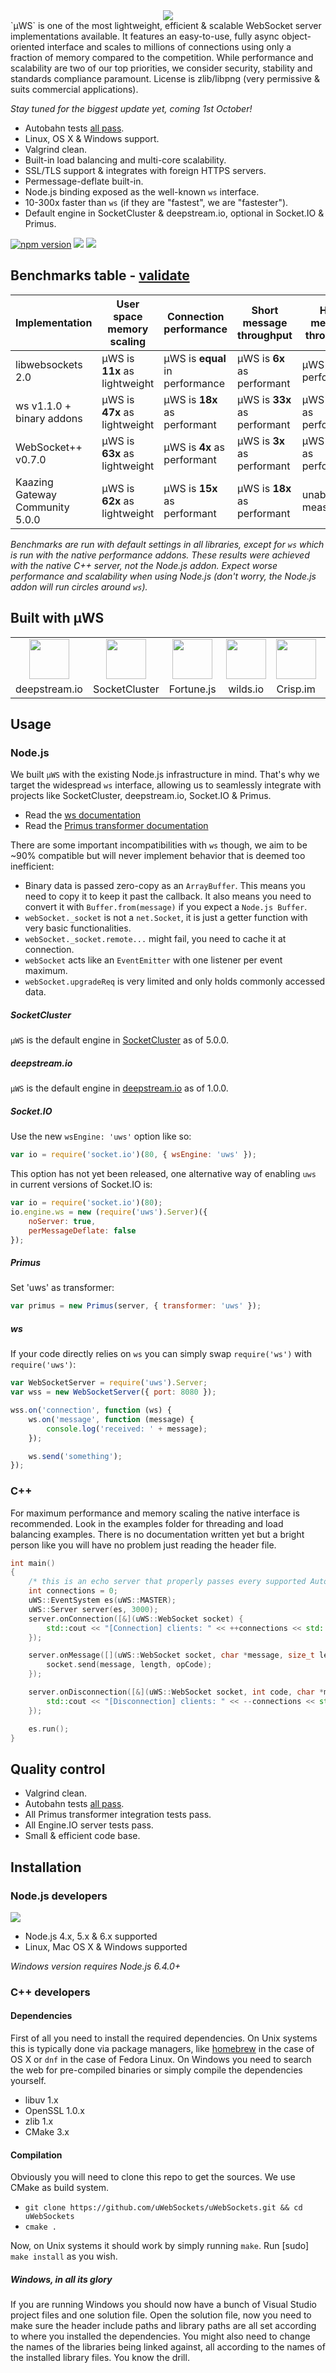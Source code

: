 <div align="center"><img src="logo.png"/></div>
`µWS` is one of the most lightweight, efficient & scalable WebSocket server implementations available. It features an easy-to-use, fully async object-oriented interface and scales to millions of connections using only a fraction of memory compared to the competition. While performance and scalability are two of our top priorities, we consider security, stability and standards compliance paramount. License is zlib/libpng (very permissive & suits commercial applications).

*Stay tuned for the biggest update yet, coming 1st October!*

* Autobahn tests [all pass](http://htmlpreview.github.io/?https://github.com/uWebSockets/uWebSockets/blob/master/autobahn/index.html).
* Linux, OS X & Windows support.
* Valgrind clean.
* Built-in load balancing and multi-core scalability.
* SSL/TLS support & integrates with foreign HTTPS servers.
* Permessage-deflate built-in.
* Node.js binding exposed as the well-known `ws` interface.
* 10-300x faster than `ws` (if they are "fastest", we are "fastester").
* Default engine in SocketCluster & deepstream.io, optional in Socket.IO & Primus.

[![npm version](https://badge.fury.io/js/uws.svg)](https://badge.fury.io/js/uws) [![](https://api.travis-ci.org/uWebSockets/uWebSockets.svg?branch=master)](https://travis-ci.org/uWebSockets/uWebSockets) [![](https://badges.gitter.im/Join%20Chat.svg)](https://gitter.im/uWebSockets/uWebSockets)

## Benchmarks table - [validate](https://github.com/alexhultman/uWebSockets/tree/master/benchmarks#websocket-echo-server-benchmarks)
Implementation | User space memory scaling | Connection performance | Short message throughput | Huge message throughput
--- | --- | --- | --- | ---
libwebsockets 2.0 | µWS is **11x** as lightweight | µWS is **equal** in performance | µWS is **6x** as performant | µWS is **4x** in performance
ws v1.1.0 + binary addons | µWS is **47x** as lightweight | µWS is **18x** as performant | µWS is **33x** as performant | µWS is **2x** as performant
WebSocket++ v0.7.0 | µWS is **63x** as lightweight | µWS is **4x** as performant | µWS is **3x** as performant | µWS is **2x** as performant
Kaazing Gateway Community 5.0.0 | µWS is **62x** as lightweight | µWS is **15x** as performant | µWS is **18x** as performant | unable to measure

*Benchmarks are run with default settings in all libraries, except for `ws` which is run with the native performance addons. These results were achieved with the native C++ server, not the Node.js addon. Expect worse performance and scalability when using Node.js (don't worry, the Node.js addon will run circles around `ws`).*

## Built with µWS
<table>
<tr>
<td align="center"><a href="https://deepstream.io/"><img src="https://avatars3.githubusercontent.com/u/9024218?v=3&s=200" height="64" /></a></td>
<td align="center"><a href="http://socketcluster.io/#!/"><img src="https://camo.githubusercontent.com/1e6a52dbf401b60f5979aec6416967a42aab8e53/68747470733a2f2f7261772e6769746875622e636f6d2f536f636b6574436c75737465722f736f636b6574636c75737465722f6d61737465722f6173736574732f6c6f676f2e706e67" height="64" /></a></td>
<td align="center"><a href="https://github.com/fortunejs/fortune"><img src="https://avatars0.githubusercontent.com/u/10836409?v=3&s=200" height="64" /></a></td>
<td align="center"><a href="http://wilds.io/"><img src="https://scontent-ams3-1.xx.fbcdn.net/v/t1.0-1/c43.0.160.160/p160x160/13237648_988335957953290_8996720199169630743_n.png?oh=3a190760956a38db5216efdee1b42646&oe=58363BF4" height="64" /></a></td>
<td align="center"><a href="http://crisp.im/"><img src="https://avatars0.githubusercontent.com/u/16270189?v=3&s=200" height="64" /></a></td>
<td align="center"><a href="https://github.com/silverwind/droppy"><img src="https://camo.githubusercontent.com/abce96075e1d9ffb897a243c09f320d99d0309d7/68747470733a2f2f63646e2e7261776769742e636f6d2f73696c76657277696e642f64726f7070792f6d61737465722f636c69656e742f696d616765732f726561646d652d6c6f676f2e737667" height="64" /></a></td>
</tr>
<tr>
<td align="center">deepstream.io</td>
<td align="center">SocketCluster</td>
<td align="center">Fortune.js</td>
<td align="center">wilds.io</td>
<td align="center">Crisp.im</td>
<td align="center">droppy</td>
</tr>
</table>

## Usage

### Node.js
We built `µWS` with the existing Node.js infrastructure in mind. That's why we target the widespread `ws` interface, allowing us to seamlessly integrate with projects like SocketCluster, deepstream.io, Socket.IO & Primus.

* Read the [ws documentation](https://github.com/websockets/ws/blob/master/doc/ws.md)
* Read the [Primus transformer documentation](https://github.com/primus/primus#uws)

There are some important incompatibilities with `ws` though, we aim to be ~90% compatible but will never implement behavior that is deemed too inefficient:

* Binary data is passed zero-copy as an `ArrayBuffer`. This means you need to copy it to keep it past the callback. It also means you need to convert it with `Buffer.from(message)` if you expect a `Node.js Buffer`.
* `webSocket._socket` is not a `net.Socket`, it is just a getter function with very basic functionalities.
* `webSocket._socket.remote...` might fail, you need to cache it at connection.
* `webSocket` acts like an `EventEmitter` with one listener per event maximum.
* `webSocket.upgradeReq` is very limited and only holds commonly accessed data.

##### SocketCluster
`µWS` is the default engine in [SocketCluster](http://socketcluster.io) as of 5.0.0.

##### deepstream.io
`µWS` is the default engine in [deepstream.io](http://deepstream.io/) as of 1.0.0.

##### Socket.IO
Use the new `wsEngine: 'uws'` option like so:
```javascript
var io = require('socket.io')(80, { wsEngine: 'uws' });
```
This option has not yet been released, one alternative way of enabling `uws` in current versions of Socket.IO is:
```javascript
var io = require('socket.io')(80);
io.engine.ws = new (require('uws').Server)({
    noServer: true,
    perMessageDeflate: false
});
```
##### Primus
Set 'uws' as transformer:
```javascript
var primus = new Primus(server, { transformer: 'uws' });
```
##### ws
If your code directly relies on `ws` you can simply swap `require('ws')` with `require('uws')`:
```javascript
var WebSocketServer = require('uws').Server;
var wss = new WebSocketServer({ port: 8080 });

wss.on('connection', function (ws) {
    ws.on('message', function (message) {
        console.log('received: ' + message);
    });

    ws.send('something');
});
```
### C++
For maximum performance and memory scaling the native interface is recommended. Look in the examples folder for threading and load balancing examples. There is no documentation written yet but a bright person like you will have no problem just reading the header file.
```c++
int main()
{
    /* this is an echo server that properly passes every supported Autobahn test */
    int connections = 0;
    uWS::EventSystem es(uWS::MASTER);
    uWS::Server server(es, 3000);
    server.onConnection([&](uWS::WebSocket socket) {
        std::cout << "[Connection] clients: " << ++connections << std::endl;
    });

    server.onMessage([](uWS::WebSocket socket, char *message, size_t length, uWS::OpCode opCode) {
        socket.send(message, length, opCode);
    });

    server.onDisconnection([&](uWS::WebSocket socket, int code, char *message, size_t length) {
        std::cout << "[Disconnection] clients: " << --connections << std::endl;
    });

    es.run();
}
```

## Quality control
* Valgrind clean.
* Autobahn tests [all pass](http://htmlpreview.github.io/?https://github.com/alexhultman/uWebSockets/blob/master/autobahn/index.html).
* All Primus transformer integration tests pass.
* All Engine.IO server tests pass.
* Small & efficient code base.

## Installation
### Node.js developers
[![](https://nodei.co/npm/uws.png)](https://www.npmjs.com/package/uws)

* Node.js 4.x, 5.x & 6.x supported
* Linux, Mac OS X & Windows supported

*Windows version requires Node.js 6.4.0+*

### C++ developers
#### Dependencies
First of all you need to install the required dependencies. On Unix systems this is typically done via package managers, like [homebrew](http://brew.sh) in the case of OS X or `dnf` in the case of Fedora Linux. On Windows you need to search the web for pre-compiled binaries or simply compile the dependencies yourself.

* libuv 1.x
* OpenSSL 1.0.x
* zlib 1.x
* CMake 3.x

#### Compilation
Obviously you will need to clone this repo to get the sources. We use CMake as build system.

* `git clone https://github.com/uWebSockets/uWebSockets.git && cd uWebSockets`
* `cmake .`

Now, on Unix systems it should work by simply running `make`. Run [sudo] `make install` as you wish.

##### Windows, in all its glory
If you are running Windows you should now have a bunch of Visual Studio project files and one solution file. Open the solution file, now you need to make sure the header include paths and library paths are all set according to where you installed the dependencies. You might also need to change the names of the libraries being linked against, all according to the names of the installed library files. You know the drill.
